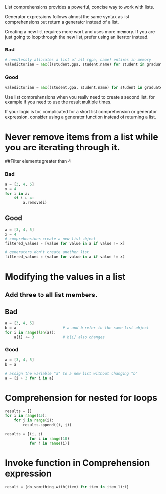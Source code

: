 List comprehensions provides a powerful, concise way to work with lists.

Generator expressions follows almost the same syntax as list comprehensions but return a generator instead of a list.

Creating a new list requires more work and uses more memory. If you are just going to loop through the new list, prefer
using an iterator instead.

### Bad
```python
# needlessly allocates a list of all (gpa, name) entires in memory
valedictorian = max([(student.gpa, student.name) for student in graduates])
```

### Good
```python
valedictorian = max((student.gpa, student.name) for student in graduates)
```

Use list comprehensions when you really need to create a second list, for example if you need to use the result multiple
times.

If your logic is too complicated for a short list comprehension or generator expression, consider using a generator
function instead of returning a list.

# Never remove items from a list while you are iterating through it.

##Filter elements greater than 4

### Bad
```python
a = [3, 4, 5]
x = 4
for i in a:
    if i > 4:
        a.remove(i)
```

## Good
```python
a = [3, 4, 5]
x = 4
# comprehensions create a new list object
filtered_values = [value for value in a if value != x]

# generators don't create another list
filtered_values = (value for value in a if value != x)
```

# Modifying the values in a list
## Add three to all list members.

## Bad
```python
a = [3, 4, 5]
b = a                     # a and b refer to the same list object
for i in range(len(a)):
    a[i] += 3             # b[i] also changes
```

### Good
```python
a = [3, 4, 5]
b = a

# assign the variable "a" to a new list without changing "b"
a = [i + 3 for i in a]
```

# Comprehension for nested for loops

```python
results = []
for i in range(10):
    for j in range(i):
        results.append((i, j))
```

```python
results = [(i, j)
           for i in range(10)
           for j in range(i)]
```

# Invoke function in Comprehension expression

```python
result = [do_something_with(item) for item in item_list]
```
